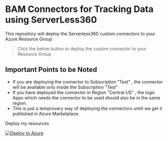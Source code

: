# BAM Connectors for Tracking Data using ServerLess360

This repository will deploy the Serverless360 custom connectors to your Azure Resource Group

> Click the below button to deploy the custom connector to your Resource Group

## Important Points to be Noted

- If you are deploying the connector to Subscription "Test" , the connector will be available only inside the Subscription "Test"
- If you have deployed the connector in Region "Central US" , the logic Apps which needs the connector to be used should also be in the same region.
- This is just a temprovary way of deploying the connectors untill we get it published in Azure Marketplace.

Deploy my resources

[![Deploy to Azure](http://azuredeploy.net/deploybutton.png)](https://azuredeploy.net/)
